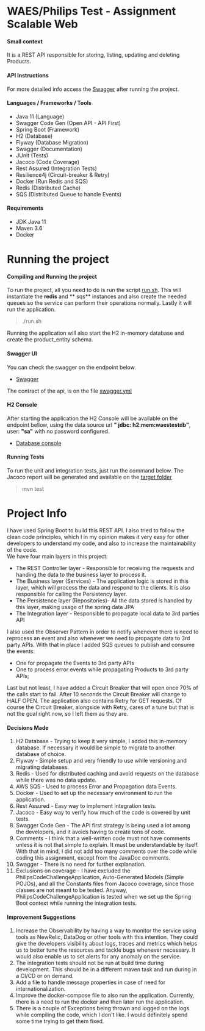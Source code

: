 WAES/Philips Test - Assignment Scalable Web
==============

#### Small context

It is a REST API responsible for storing, listing, updating and deleting Products.

#### API Instructions

For more detailed info access the [Swagger](http://localhost:8080/swagger-ui.html) after running the project.

#### Languages / Frameworks / Tools

- Java 11 (Language)
- Swagger Code Gen (Open API - API First)
- Spring Boot (Framework)
- H2 (Database)
- Flyway (Database Migration)
- Swagger (Documentation)
- JUnit (Tests)
- Jacoco (Code Coverage)
- Rest Assured (Integration Tests)
- Resilience4j (Circuit-breaker & Retry)
- Docker (Run Redis and SQS)
- Redis (Distributed Cache)
- SQS (Distributed Queue to handle Events)

#### Requirements

- JDK Java 11
- Maven 3.6
- Docker

# Running the project

#### Compiling and Running the project

To run the project, all you need to do is run the script [run.sh](/run.sh). This will instantiate the **redis** and **
sqs** instances and also create the needed queues so the service can perform their operations normally. Lastly it will
run the application.
> ./run.sh

Running the application will also start the H2 in-memory database and create the product_entity schema.

#### Swagger UI

You can check the swagger on the endpoint below.

- [Swagger](http://localhost:8080/swagger-ui.html)

The contract of the api, is on the file [swagger.yml](/src/main/resources/swagger.yaml)

#### H2 Console

After starting the application the H2 Console will be available on the endpoint bellow, using the data source url **"
jdbc:
h2:mem:waestestdb"**, user: **"sa"** with no password configured.

- [Database console](http://localhost:8080/h2-console/)

#### Running Tests

To run the unit and integration tests, just run the command below. The Jacoco report will be generated and available on
the [target folder](target/site/jacoco/index.html)
> mvn test

# Project Info

I have used Spring Boot to build this REST API. I also tried to follow the clean code principles, which I in my opinion
makes it very easy for other developers to understand my code, and also to increase the maintainability of the code.  
We have four main layers in this project:

* The REST Controller layer - Responsible for receiving the requests and handing the data to the business layer to
  process it.
* The Business layer (Services) - The application logic is stored in this layer, which will process the data and respond
  to the clients. It is also responsible for calling the Persistency layer.
* The Persistence layer (Repositories)- All the data stored is handled by this layer, making usage of the spring data
  JPA
* The Integration layer - Responsible to propagate local data to 3rd parties API

I also used the Observer Pattern in order to notify whenever there is need to reprocess an event and also whenever we
need to propagate data to 3rd party APIs. With that in place I added SQS queues to publish and consume the events:

* One for propagate the Events to 3rd party APIs
* One to process error events while propagating Products to 3rd party APIs;

Last but not least, I have added a Circuit Breaker that will open once 70% of the calls start to fail. After 10 seconds
the Circuit Breaker will change to HALF OPEN. The application also contains Retry for GET requests. Of course the
Circuit Breaker, alongside with Retry, cares of a tune but that is not the goal right now, so I left them as they are.

#### Decisions Made

1. H2 Database - Trying to keep it very simple, I added this in-memory database. If necessary it would be simple to
   migrate to another database of choice.
2. Flyway - Simple setup and very friendly to use while versioning and migrating databases.
3. Redis - Used for distributed caching and avoid requests on the database while there was no data update.
4. AWS SQS - Used to process Error and Propagation data Events.
5. Docker - Used to set up the necessary environment to run the application.
6. Rest Assured - Easy way to implement integration tests.
7. Jacoco - Easy way to verify how much of the code is covered by unit tests.
8. Swagger Code Gen - The API first strategy is being used a lot among the developers, and it avoids having to create
   tons of code.
9. Comments - I think that a well-written code must not have comments unless it is not that simple to explain. It must
   be understandable by itself. With that in mind, I did not add too many comments over the code while coding this
   assignment, except from the JavaDoc comments.
10. Swagger - There is no need for further explanation.
11. Exclusions on coverage - I have excluded the PhilipsCodeChallengeApplication, Auto-Generated Models (Simple POJOs),
    and all the Constants files from Jacoco coverage, since those classes are not meant to be tested. Anyway,
    PhilipsCodeChallengeApplication is tested when we set up the Spring Boot context while running the integration
    tests.

#### Improvement Suggestions

1. Increase the Observability by having a way to monitor the service using tools as NewRelic, DataDog or other tools
   with this intention. They could give the developers visibility about logs, traces and metrics which helps us to
   better tune the resources and tackle bugs whenever necessary. It would also enable us to set alerts for any anomaly
   on the service.
2. The integration tests should not be run at build time during development. This should be in a different maven task
   and run during in a CI/CD or on demand.
3. Add a file to handle message properties in case of need for internationalization.
4. Improve the docker-compose file to also run the application. Currently, there is a need to run the docker and then
   later run the application.
5. There is a couple of Exceptions being thrown and logged on the logs while compiling the code, which I don't like. I
   would definitely spend some time trying to get them fixed.
